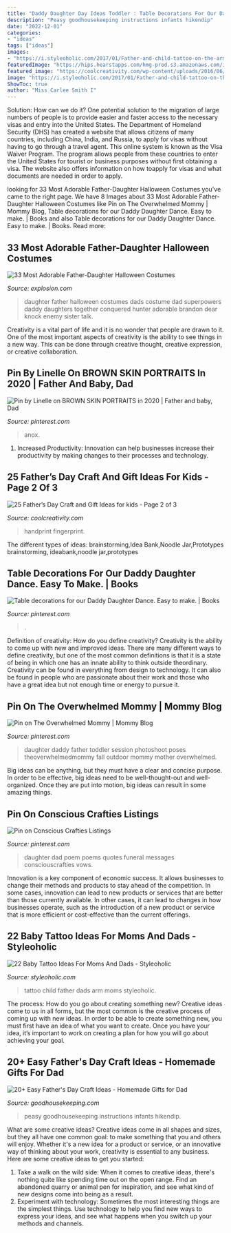 ```yaml
---
title: "Daddy Daughter Day Ideas Toddler : Table Decorations For Our Daddy Daughter Dance. Easy To Make."
description: "Peasy goodhousekeeping instructions infants hikendip"
date: "2022-12-01"
categories:
- "ideas"
tags: ["ideas"]
images:
- "https://i.styleoholic.com/2017/01/Father-and-child-tattoo-on-the-arm.jpg"
featuredImage: "https://hips.hearstapps.com/hmg-prod.s3.amazonaws.com/images/best-dad-award-easy-peasy-and-fun-1522687959.jpg?crop=1xw:0.9545454545454546xh;center,top&amp;resize=768:*"
featured_image: "https://coolcreativity.com/wp-content/uploads/2016/06/Handprint-Daddy’s-Grilling-Partner-Card.jpg"
image: "https://i.styleoholic.com/2017/01/Father-and-child-tattoo-on-the-arm.jpg"
ShowToc: true
author: "Miss Carlee Smith I"
---
```



Solution: How can we do it?
One potential solution to the migration of large numbers of people is to provide easier and faster access to the necessary visas and entry into the United States. The Department of Homeland Security (DHS) has created a website that allows citizens of many countries, including China, India, and Russia, to apply for visas without having to go through a travel agent. This online system is known as the Visa Waiver Program. The program allows people from these countries to enter the United States for tourist or business purposes without first obtaining a visa. The website also offers information on how toapply for visas and what documents are needed in order to apply.

	

		
looking for 33 Most Adorable Father-Daughter Halloween Costumes you've came to the right page. We have 8 Images about 33 Most Adorable Father-Daughter Halloween Costumes like Pin on The Overwhelmed Mommy | Mommy Blog, Table decorations for our Daddy Daughter Dance. Easy to make. | Books and also Table decorations for our Daddy Daughter Dance. Easy to make. | Books. Read more:
		
    
## 33 Most Adorable Father-Daughter Halloween Costumes

<img loading=lazy src="http://www.explosion.com/wp-content/uploads/2016/10/father-daughter-halloween-costumes-ideas-21-5805dd79c2677__605.jpg" onerror="this.onerror=null;this.src='https://tse3.mm.bing.net/th?id=OIP.xrP4XlfCePOxy7j09VGvEQHaLG&amp;pid=15.1';" alt="33 Most Adorable Father-Daughter Halloween Costumes">

_Source: explosion.com_

>daughter father halloween costumes dads costume dad superpowers daddy daughters together conquered hunter adorable brandon dear knock enemy sister talk. 

	

Creativity is a vital part of life and it is no wonder that people are drawn to it. One of the most important aspects of creativity is the ability to see things in a new way. This can be done through creative thought, creative expression, or creative collaboration.

    
## Pin By Linelle On BROWN SKIN PORTRAITS In 2020 | Father And Baby, Dad

<img loading=lazy src="https://i.pinimg.com/736x/77/26/3b/77263ba14de96156f73621f5eaae7b62.jpg" onerror="this.onerror=null;this.src='https://tse1.mm.bing.net/th?id=OIP.Ky4DxQuYexVBppiQ8tHrQgHaHa&amp;pid=15.1';" alt="Pin by Linelle on BROWN SKIN PORTRAITS in 2020 | Father and baby, Dad">

_Source: pinterest.com_

>anox. 

	

1. Increased Productivity: Innovation can help businesses increase their productivity by making changes to their processes and technology.

    
## 25 Father’s Day Craft And Gift Ideas For Kids - Page 2 Of 3

<img loading=lazy src="https://coolcreativity.com/wp-content/uploads/2016/06/Handprint-Daddy’s-Grilling-Partner-Card.jpg" onerror="this.onerror=null;this.src='https://tse4.mm.bing.net/th?id=OIP.m9TqBGrBqjdyoJVF5CgiZgHaLH&amp;pid=15.1';" alt="25 Father’s Day Craft and Gift Ideas for kids - Page 2 of 3">

_Source: coolcreativity.com_

>handprint fingerprint. 

	

The different types of ideas: brainstorming,Idea Bank,Noodle Jar,Prototypes
brainstorming, ideabank,noodle jar,prototypes

    
## Table Decorations For Our Daddy Daughter Dance. Easy To Make. | Books

<img loading=lazy src="https://s-media-cache-ak0.pinimg.com/736x/60/48/ae/6048aeacfd9b9a45a8aafc2d9f91ae00.jpg" onerror="this.onerror=null;this.src='https://tse3.mm.bing.net/th?id=OIP.Wvw-MuPwO4WMvsjuqf_imQHaJ6&amp;pid=15.1';" alt="Table decorations for our Daddy Daughter Dance. Easy to make. | Books">

_Source: pinterest.com_

>. 

	

Definition of creativity: How do you define creativity?
Creativity is the ability to come up with new and improved ideas. There are many different ways to define creativity, but one of the most common definitions is that it is a state of being in which one has an innate ability to think outside theordinary. Creativity can be found in everything from design to technology. It can also be found in people who are passionate about their work and those who have a great idea but not enough time or energy to pursue it.

    
## Pin On The Overwhelmed Mommy | Mommy Blog

<img loading=lazy src="https://i.pinimg.com/736x/7b/f2/51/7bf251f6a2e91f07d605fc087c6e7155--daddy-daughter-photos-daddy-and-daughter-photography.jpg" onerror="this.onerror=null;this.src='https://tse4.mm.bing.net/th?id=OIP.nGACh6mjS1OAKbDP95SFAAHaLH&amp;pid=15.1';" alt="Pin on The Overwhelmed Mommy | Mommy Blog">

_Source: pinterest.com_

>daughter daddy father toddler session photoshoot poses theoverwhelmedmommy fall outdoor mommy mother overwhelmed. 

	

Big ideas can be anything, but they must have a clear and concise purpose. In order to be effective, big ideas need to be well-thought-out and well-organized. Once they are put into motion, big ideas can result in some amazing things.

    
## Pin On Conscious Crafties Listings

<img loading=lazy src="https://i.pinimg.com/736x/b1/e9/88/b1e988f6f52457e4313a7db1fb0448b9.jpg" onerror="this.onerror=null;this.src='https://tse4.mm.bing.net/th?id=OIP.aQcS6IIltABpuCCnD3EwFgHaHa&amp;pid=15.1';" alt="Pin on Conscious Crafties Listings">

_Source: pinterest.com_

>daughter dad poem poems quotes funeral messages consciouscrafties vows. 

	

Innovation is a key component of economic success. It allows businesses to change their methods and products to stay ahead of the competition. In some cases, innovation can lead to new products or services that are better than those currently available. In other cases, it can lead to changes in how businesses operate, such as the introduction of a new product or service that is more efficient or cost-effective than the current offerings.

    
## 22 Baby Tattoo Ideas For Moms And Dads - Styleoholic

<img loading=lazy src="https://i.styleoholic.com/2017/01/Father-and-child-tattoo-on-the-arm.jpg" onerror="this.onerror=null;this.src='https://tse2.mm.bing.net/th?id=OIP.UjrGzzSfGrKRyKo2UM15QgAAAA&amp;pid=15.1';" alt="22 Baby Tattoo Ideas For Moms And Dads - Styleoholic">

_Source: styleoholic.com_

>tattoo child father dads arm moms styleoholic. 

	

The process: How do you go about creating something new?
Creative ideas come to us in all forms, but the most common is the creative process of coming up with new ideas. In order to be able to create something new, you must first have an idea of what you want to create. Once you have your idea, it’s important to work on creating a plan for how you will go about achieving your goal.

    
## 20+ Easy Father&#039;s Day Craft Ideas - Homemade Gifts For Dad

<img loading=lazy src="https://hips.hearstapps.com/hmg-prod.s3.amazonaws.com/images/best-dad-award-easy-peasy-and-fun-1522687959.jpg?crop=1xw:0.9545454545454546xh;center,top&amp;resize=768:*" onerror="this.onerror=null;this.src='https://tse3.mm.bing.net/th?id=OIP.qKvrtf2OH3fBqloaYxaZyAHaKH&amp;pid=15.1';" alt="20+ Easy Father&#039;s Day Craft Ideas - Homemade Gifts for Dad">

_Source: goodhousekeeping.com_

>peasy goodhousekeeping instructions infants hikendip. 

	

What are some creative ideas?
Creative ideas come in all shapes and sizes, but they all have one common goal: to make something that you and others will enjoy. Whether it's a new idea for a product or service, or an innovative way of thinking about your work, creativity is essential to any business. Here are some creative ideas to get you started: 
1. Take a walk on the wild side: When it comes to creative ideas, there's nothing quite like spending time out on the open range. Find an abandoned quarry or animal pen for inspiration, and see what kind of new designs come into being as a result. 
2. Experiment with technology: Sometimes the most interesting things are the simplest things. Use technology to help you find new ways to express your ideas, and see what happens when you switch up your methods and channels. 


